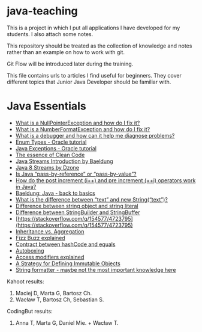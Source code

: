 # java-teaching
This is a project in which I put all applications I have developed for my students. I also attach some notes.

This repository should be treated as the collection of knowledge and notes rather than an example on how to work with git.

Git Flow will be introduced later during the training.

This file contains urls to articles I find useful for beginners. They cover different topics that Junior Java Developer should be familiar with.

# Java Essentials
* [What is a NullPointerException and how do I fix it?](https://stackoverflow.com/q/218384/4723795)
* [What is a NumberFormatException and how do I fix it?](https://stackoverflow.com/q/39849984/4723795)
* [What is a debugger and how can it help me diagnose problems?](https://stackoverflow.com/q/25385173/4723795)
* [Enum Types - Oracle tutorial](https://docs.oracle.com/javase/tutorial/java/javaOO/enum.html)
* [Java Exceptions - Oracle tutorial](https://docs.oracle.com/javase/tutorial/essential/exceptions/)
* [The essence of Clean Code](http://www.inf.fu-berlin.de/inst/ag-se/teaching/K-CCD-2014/Clean-Code-summary.pdf)
* [Java Streams Introduction by Baeldung](http://www.baeldung.com/java-8-streams-introduction)
* [Java 8 Streams by Dzone](https://dzone.com/articles/an-introduction-to-functional-programming-in-java)
* [Is Java “pass-by-reference” or “pass-by-value”?](https://stackoverflow.com/q/40480/4723795)
* [How do the post increment (i++) and pre increment (++i) operators work in Java?](https://stackoverflow.com/questions/2371118/how-do-the-post-increment-i-and-pre-increment-i-operators-work-in-java)
* [Baeldung: Java - back to basics](http://www.baeldung.com/java-tutorial)
* [What is the difference between “text” and new String(“text”)?](https://stackoverflow.com/q/3052442/4723795)
* [Difference between string object and string literal](https://stackoverflow.com/questions/3297867/difference-between-string-object-and-string-literal)
* [Difference between StringBuilder and StringBuffer](https://stackoverflow.com/q/355089/4723795)
* [https://stackoverflow.com/q/154577/4723795](https://stackoverflow.com/q/154577/4723795)
* [Inheritance vs. Aggregation](https://stackoverflow.com/q/269496/4723795)
* [Fizz Buzz explained](http://wiki.c2.com/?FizzBuzzTest)
* [Contract between hashCode and equals](https://stackoverflow.com/q/17027777/4723795)
* [Autoboxing](https://stackoverflow.com/q/27647407/4723795)
* [Access modifiers explained](https://stackoverflow.com/q/215497/4723795)
* [A Strategy for Defining Immutable Objects](https://docs.oracle.com/javase/tutorial/essential/concurrency/imstrat.html)
* [String formatter - maybe not the most important knowledge here](https://docs.oracle.com/javase/7/docs/api/java/util/Formatter.html#syntax)


Kahoot results:

1. Maciej D, Marta G, Bartosz Ch.
2. Wacław T, Bartosz Ch, Sebastian S.

CodingBut results:
1. Anna T, Marta G, Daniel Mie. + Wacław T.
